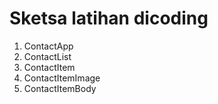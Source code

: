 # Sketsa latihan dicoding

1. ContactApp
2. ContactList
3. ContactItem
4. ContactItemImage
5. ContactItemBody


